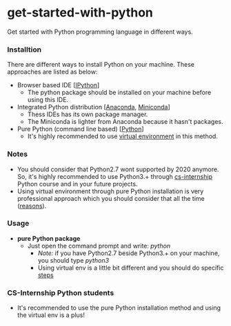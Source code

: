 # get-started-with-python
Get started with Python programming language in different ways.
### Installtion
There are different ways to install Python on your machine. These approaches are listed as below:
- Browser based IDE [[IPython](http://ipython.org/)]
    + The python package should be installed on your machine before using this IDE.
- Integrated Python distribution [[Anaconda](https://www.anaconda.com), [Miniconda](https://docs.conda.io/en/latest/miniconda.html)] 
    + Thess IDEs has its own package manager.
    + The Miniconda is lighter from Anaconda because it hasn't packages.
- Pure Python (command line based) [[Python](https://www.python.org/downloads/)]
    + It's highly recommended to use [virtual environment](https://packaging.python.org/guides/installing-using-pip-and-virtual-environments/) in this method.

### Notes
- You should consider that Python2.7 wont supported by 2020 anymore. So, it's highly recommended to use Python3.+ through [cs-internship](https://github.com/cs-internship/cs-internship-spec/tree/master/courses) Python course and in your future projects.
- Using virtual environment through pure Python installation is very professional approach which you should consider that all the time ([reasons](https://stackoverflow.com/questions/41972261/what-is-a-virtualenv-and-why-should-i-use-one)).

### Usage
- **pure Python package**
    + Just open the command prompt and write: *python*
        + *Note:* if you have Python2.7 beside Python3.+ on your machine, you should type *python3*
        + Using virtual env is a little bit different and you should do specific [steps](https://packaging.python.org/guides/installing-using-pip-and-virtual-environments/)

### CS-Internship Python students
- It's recommended to use the pure Python installation method and using the virtual env is a plus!